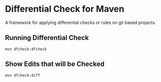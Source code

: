 # Differential Check for Maven

A framework for applying differential checks or rules on git based projects.

## Running Differential Check

    mvn dfcheck:dfcheck

## Show Edits that will be Checked
    
    mvn dfcheck:diff

